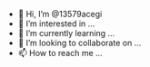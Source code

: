 - 👋 Hi, I’m @13579acegi
- 👀 I’m interested in ...
- 🌱 I’m currently learning ...
- 💞️ I’m looking to collaborate on ...
- 📫 How to reach me ...

<!---
13579acegi/13579acegi is a ✨ special ✨ repository because its `README.md` (this file) appears on your GitHub profile.
You can click the Preview link to take a look at your changes.
--->
